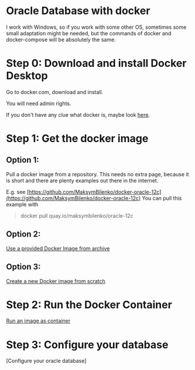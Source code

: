 # Oracle Database with docker

I work with Windows, so if you work with some other OS, sometimes some small adaptation might be needed, but the commands of docker and docker-compose will be absolutely the same.

# Step 0: Download and install Docker Desktop

Go to docker.com, download and install. 

You will need admin rights.

If you don't have any clue what docker is, maybe look [here](../common/docker.md).

# Step 1: Get the docker image

## Option 1:

Pull a docker image from a repository.
This needs no extra page, because it is short and there are plenty examples out there in the internet.

E.g. see [https://github.com/MaksymBilenko/docker-oracle-12c](https://github.com/MaksymBilenko/docker-oracle-12c)
You can pull this example with

> docker pull quay.io/maksymbilenko/oracle-12c

## Option 2:
[Use a provided Docker Image from archive](../step1/importDockerImage.md)

## Option 3:
[Create a new Docker image from scratch](../step1/createOracleDockerImage.md)

# Step 2: Run the Docker Container
[Run an image as container](../step2/runDockerContainer.md)

# Step 3: Configure your database
[Configure your oracle database]

